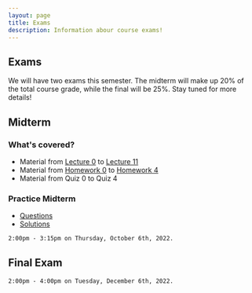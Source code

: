 ```yaml
---
layout: page
title: Exams
description: Information abour course exams!
---
```


## Exams


We will have two exams this semester. The midterm will make up 20% of the total course grade, while the final will be 25%. Stay tuned for more details!


<div class="code-example" markdown="1">

## Midterm

### What's covered?
- Material from [Lecture 0](/lectures/#welcome-course-logistics) to [Lecture 11](/lectures/#bsts-and-self-balancing-bsts)
- Material from [Homework 0](/homework/#hw0) to [Homework 4](/homework/#hw4)
- Material from Quiz 0 to Quiz 4

### Practice Midterm
- [Questions](/assets/midterm/practice_midterm.pdf)
- [Solutions](/assets/midterm/practice_midterm_solutions.pdf)

</div>

```markdown
2:00pm - 3:15pm on Thursday, October 6th, 2022.
```


<div class="code-example" markdown="1">



## Final Exam
</div>

```markdown
2:00pm - 4:00pm on Tuesday, December 6th, 2022.
```
